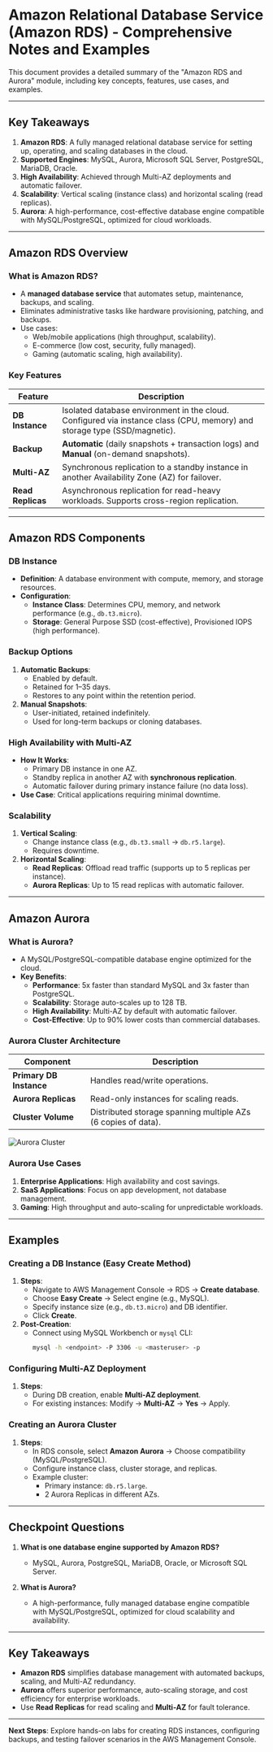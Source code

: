 # Amazon Relational Database Service (Amazon RDS) - Comprehensive Notes and Examples

This document provides a detailed summary of the "Amazon RDS and Aurora" module, including key concepts, features, use cases, and examples.

---

## **Key Takeaways**
1. **Amazon RDS**: A fully managed relational database service for setting up, operating, and scaling databases in the cloud.
2. **Supported Engines**: MySQL, Aurora, Microsoft SQL Server, PostgreSQL, MariaDB, Oracle.
3. **High Availability**: Achieved through Multi-AZ deployments and automatic failover.
4. **Scalability**: Vertical scaling (instance class) and horizontal scaling (read replicas).
5. **Aurora**: A high-performance, cost-effective database engine compatible with MySQL/PostgreSQL, optimized for cloud workloads.

---

## **Amazon RDS Overview**

### **What is Amazon RDS?**
- A **managed database service** that automates setup, maintenance, backups, and scaling.
- Eliminates administrative tasks like hardware provisioning, patching, and backups.
- Use cases:
  - Web/mobile applications (high throughput, scalability).
  - E-commerce (low cost, security, fully managed).
  - Gaming (automatic scaling, high availability).

### **Key Features**
| Feature | Description |
|---------|-------------|
| **DB Instance** | Isolated database environment in the cloud. Configured via instance class (CPU, memory) and storage type (SSD/magnetic). |
| **Backup** | **Automatic** (daily snapshots + transaction logs) and **Manual** (on-demand snapshots). |
| **Multi-AZ** | Synchronous replication to a standby instance in another Availability Zone (AZ) for failover. |
| **Read Replicas** | Asynchronous replication for read-heavy workloads. Supports cross-region replication. |

---

## **Amazon RDS Components**

### **DB Instance**
- **Definition**: A database environment with compute, memory, and storage resources.
- **Configuration**:
  - **Instance Class**: Determines CPU, memory, and network performance (e.g., `db.t3.micro`).
  - **Storage**: General Purpose SSD (cost-effective), Provisioned IOPS (high performance).

### **Backup Options**
1. **Automatic Backups**:
   - Enabled by default.
   - Retained for 1–35 days.
   - Restores to any point within the retention period.
2. **Manual Snapshots**:
   - User-initiated, retained indefinitely.
   - Used for long-term backups or cloning databases.

### **High Availability with Multi-AZ**
- **How It Works**:
  - Primary DB instance in one AZ.
  - Standby replica in another AZ with **synchronous replication**.
  - Automatic failover during primary instance failure (no data loss).
- **Use Case**: Critical applications requiring minimal downtime.

### **Scalability**
1. **Vertical Scaling**:
   - Change instance class (e.g., `db.t3.small` → `db.r5.large`).
   - Requires downtime.
2. **Horizontal Scaling**:
   - **Read Replicas**: Offload read traffic (supports up to 5 replicas per instance).
   - **Aurora Replicas**: Up to 15 read replicas with automatic failover.

---

## **Amazon Aurora**

### **What is Aurora?**
- A MySQL/PostgreSQL-compatible database engine optimized for the cloud.
- **Key Benefits**:
  - **Performance**: 5x faster than standard MySQL and 3x faster than PostgreSQL.
  - **Scalability**: Storage auto-scales up to 128 TB.
  - **High Availability**: Multi-AZ by default with automatic failover.
  - **Cost-Effective**: Up to 90% lower costs than commercial databases.

### **Aurora Cluster Architecture**
| Component | Description |
|-----------|-------------|
| **Primary DB Instance** | Handles read/write operations. |
| **Aurora Replicas** | Read-only instances for scaling reads. |
| **Cluster Volume** | Distributed storage spanning multiple AZs (6 copies of data). |

![Aurora Cluster](https://docs.aws.amazon.com/images/rds/latest/userguide/images/aurora-architecture.png)

### **Aurora Use Cases**
1. **Enterprise Applications**: High availability and cost savings.
2. **SaaS Applications**: Focus on app development, not database management.
3. **Gaming**: High throughput and auto-scaling for unpredictable workloads.

---

## **Examples**

### **Creating a DB Instance (Easy Create Method)**
1. **Steps**:
   - Navigate to AWS Management Console → RDS → **Create database**.
   - Choose **Easy Create** → Select engine (e.g., MySQL).
   - Specify instance size (e.g., `db.t3.micro`) and DB identifier.
   - Click **Create**.
2. **Post-Creation**:
   - Connect using MySQL Workbench or `mysql` CLI:
     ```bash
     mysql -h <endpoint> -P 3306 -u <masteruser> -p
     ```

### **Configuring Multi-AZ Deployment**
1. **Steps**:
   - During DB creation, enable **Multi-AZ deployment**.
   - For existing instances: Modify → **Multi-AZ** → **Yes** → Apply.

### **Creating an Aurora Cluster**
1. **Steps**:
   - In RDS console, select **Amazon Aurora** → Choose compatibility (MySQL/PostgreSQL).
   - Configure instance class, cluster storage, and replicas.
   - Example cluster:
     - Primary instance: `db.r5.large`.
     - 2 Aurora Replicas in different AZs.

---

## **Checkpoint Questions**
1. **What is one database engine supported by Amazon RDS?**  
   - MySQL, Aurora, PostgreSQL, MariaDB, Oracle, or Microsoft SQL Server.

2. **What is Aurora?**  
   - A high-performance, fully managed database engine compatible with MySQL/PostgreSQL, optimized for cloud scalability and availability.

---

## **Key Takeaways**
- **Amazon RDS** simplifies database management with automated backups, scaling, and Multi-AZ redundancy.
- **Aurora** offers superior performance, auto-scaling storage, and cost efficiency for enterprise workloads.
- Use **Read Replicas** for read scaling and **Multi-AZ** for fault tolerance.

---

**Next Steps**: Explore hands-on labs for creating RDS instances, configuring backups, and testing failover scenarios in the AWS Management Console.